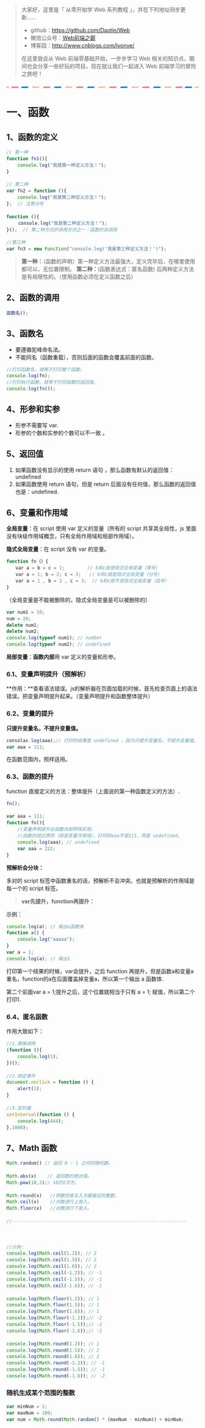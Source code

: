 >大家好，这里是「 从零开始学 Web 系列教程 」，并在下列地址同步更新......
>
> - github：https://github.com/Daotin/Web
> - 微信公众号：[Web前端之巅](https://github.com/Daotin/pic/raw/master/wx.jpg)
> - 博客园：http://www.cnblogs.com/lvonve/
>
> 在这里我会从 Web 前端零基础开始，一步步学习 Web 相关的知识点，期间也会分享一些好玩的项目。现在就让我们一起进入 Web 前端学习的冒险之旅吧！

![](https://github.com/Daotin/pic/raw/master/fgx.png)




# 一、函数

## 1、函数的定义

```javascript
// 第一种
function fn1(){
    console.log("我是第一种定义方法！");
}

// 第二种
var fn2 = function (){
    console.log("我是第二种定义方法！");
};  // 注意分号

function (){
 　　console.log("我是第二种定义方法！");
}();  // 第二种方式的调用方式之一：函数的自调用

//第三种
var fn3 = new Function("console.log('我是第三种定义方法！')");
```

> **第一种：**（函数的声明）第一种定义方法最强大，定义完毕后，在哪里使用都可以，无位置限制。
> **第二种：**(函数表达式：匿名函数) 后两种定义方法是有局限性的。（使用函数必须在定义函数之后）



## 2、函数的调用

```javascript
函数名();
```

## 3、函数名

- 要遵循驼峰命名法。
- 不能同名（函数重载），否则后面的函数会覆盖前面的函数。

```js
//打印函数名，就等于打印整个函数。
console.log(fn);
//打印执行函数，就等于打印函数的返回值。
console.log(fn()); 
```

 

## 4、形参和实参

- 形参不需要写 var. 
- 形参的个数和实参的个数可以不一致 。





## 5、返回值

1. 如果函数没有显示的使用 return 语句 ，那么函数有默认的返回值：undefined
2. 如果函数使用 return 语句，但是 return 后面没有任何值，那么函数的返回值也是：undefined.





## 6、变量和作用域

**全局变量**：在 script 使用 var 定义的变量（所有的 script 共享其全局性，js 里面没有块级作用域概念，只有全局作用域和局部作用域）。

**隐式全局变量**：在 script 没有 var 的变量。

```javascript
function fn（）{
　　var a = b = c = 1;　　     // b和c就是隐式全局变量（等号）
　　var a = 1; b = 2; c = 3;   // b和c就是隐式全局变量（分号）
　　var a = 1 , b = 2 , c = 3;  // b和c就不是隐式全局变量（逗号）
}
```

（全局变量是不能被删除的，隐式全局变量是可以被删除的）

```javascript
var num1 = 10;
num = 20;
delete num1;
delete num2;
console.log(typeof num1); // number
console.log(typeof num2); // undefined
```

**局部变量**：**函数内部**用 var 定义的变量和形参。

 

### 6.1、变量声明提升（预解析）

**作用：**查看语法错误。js的解析器在页面加载的时候，首先检查页面上的语法错误。把变量声明提升起来。（变量声明提升和函数整体提升）



### 6.2、变量的提升

**只提升变量名，不提升变量值。**

```javascript
consolas.log(aaa);// 打印的结果是 undefined ，因为只提升变量名，不提升变量值。
var aaa = 111; 
```

 在函数范围内，照样适用。



### 6.3、函数的提升

function 直接定义的方法：整体提升（上面说的第一种函数定义的方法）.

```javascript
fn();

var aaa = 111;
function fn(){
    //变量声明提升在函数内部照样实用。
    //函数的就近原则（局部变量作用域），打印的aaa不是111，而是 undefined。
    console.log(aaa); // undefined
    var aaa = 222;
}
```



**预解析会分块：**

多对的 script 标签中函数重名的话，预解析不会冲突。也就是预解析的作用域是每一个的 script 标签。

 

> **var先提升，function再提升：**

示例：

```javascript
console.log(a); // 输出a函数体
function a() {
    console.log("aaaaa");
}
var a = 1;
console.log(a); // 输出1
```

打印第一个结果的时候，var会提升，之后 function 再提升，但是函数a和变量a重名，function的a在后面覆盖掉变量a，所以第一个输出 a 函数体.

第二个前面var a = 1;提升之后，这个位置就相当于只有 a = 1; 赋值，所以第二个打印1.

 

### 6.4、匿名函数
作用大致如下：

```javascript
//1.直接调用
(function (){
    console.log(1);
})();

//2.绑定事件
document.onclick = function () {
    alert(1);
}

//3.定时器
setInterval(function () {
    console.log(444);
},1000);
```





## 7、Math 函数

```js
Math.random() // 返回 0 ~ 1 之间的随机数。

Math.abs(x)	   // 返回数的绝对值。
Math.pow(10,2)// 10的2次方。

Math.round(x)   //把数四舍五入为最接近的整数。
Math.ceil(x)	//对数进行上舍入。
Math.floor(x)	//对数进行下舍入。

//----------------------------------------------------------------



//示例：
console.log(Math.ceil(1.2)); // 2
console.log(Math.ceil(1.5)); // 2
console.log(Math.ceil(1.6)); // 2
console.log(Math.ceil(-1.2)); // -1
console.log(Math.ceil(-1.5)); // -1
console.log(Math.ceil(-1.6)); // -1

console.log(Math.floor(1.2)); // 1
console.log(Math.floor(1.5)); // 1
console.log(Math.floor(1.6)); // 1
console.log(Math.floor(-1.2));// -2
console.log(Math.floor(-1.5));// -2
console.log(Math.floor(-1.6));// -2

console.log(Math.round(1.2)); // 1
console.log(Math.round(1.5)); // 2
console.log(Math.round(1.6)); // 2
console.log(Math.round(-1.2)); // -1
console.log(Math.round(-1.5)); // -1
console.log(Math.round(-1.6)); // -2
```



### 随机生成某个范围的整数

```js
var minNum = 1;
var maxNum = 100;
var num = Math.round(Math.random() * (maxNum - minNum)) + minNum;
```



